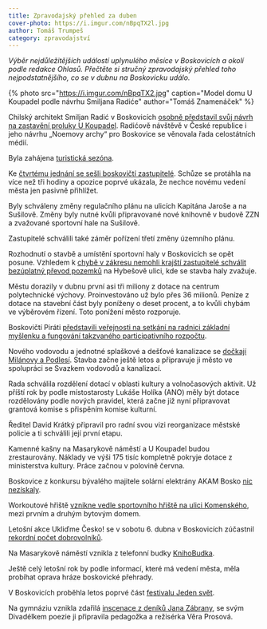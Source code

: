 ```yaml
---
title: Zpravodajský přehled za duben
cover-photo: https://i.imgur.com/nBpqTX2l.jpg
author: Tomáš Trumpeš
category: zpravodajství
---
```


*Výběr nejdůležitějších událostí uplynulého měsíce v Boskovicích a okolí podle redakce Ohlasů. Přečtěte si stručný zpravodajský přehled toho nejpodstatnějšího, co se v dubnu na Boskovicku událo.*

{% photo src="https://i.imgur.com/nBpqTX2.jpg" caption="Model domu U Koupadel podle návrhu Smiljana Radiće" author="Tomáš Znamenáček" %}

Chilský architekt Smiljan Radić v Boskovicích [osobně představil svůj návrh na zastavění proluky U Koupadel](https://ohlasy.info/clanky/2019/04/radicova-koupadla.html). Radićově návštěvě v České republice i jeho návrhu „Noemovy archy“ pro Boskovice se věnovala řada celostátních médií.

Byla zahájena [turistická sezóna](https://boskovice.cz/turisticka-sezona-v-boskovicich-byla-zahajena/d-35986).

Ke [čtvrtému jednání se sešli boskovičtí zastupitelé](https://ohlasy.info/clanky/2019/04/zastupitelstvo.html). Schůze se protáhla na více než tři hodiny a opozice poprvé ukázala, že nechce novému vedení města jen pasivně přihlížet.

Byly schváleny změny regulačního plánu na ulicích Kapitána Jaroše a na Sušilově. Změny byly nutné kvůli připravované nové knihovně v budově ZZN a zvažované sportovní hale na Sušilově.

Zastupitelé schválili také záměr pořízení třetí změny územního plánu.

Rozhodnutí o stavbě a umístění sportovní haly v Boskovicích se opět posune. Vzhledem k [chybě v zákresu nemohli krajští zastupitelé schválit bezúplatný převod pozemků](https://ohlasy.info/clanky/2019/04/hala-odklad.html) na Hybešově ulici, kde se stavba haly zvažuje. 

Městu dorazily v dubnu první asi tři miliony z dotace na centrum polytechnické výchovy. Proinvestováno už bylo přes 36 milionů. Peníze z dotace na stavební část byly poníženy o deset procent, a to kvůli chybám ve výběrovém řízení. Toto ponížení město rozporuje.

Boskovičtí Piráti [představili veřejnosti na setkání na radnici základní myšlenku a fungování takzvaného participativního rozpočtu](https://ohlasy.info/clanky/2019/04/participativni-rozpocet.html).

Nového vodovodu a jednotné splaškové a dešťové kanalizace se [dočkají Milánovy a Podlesí](https://ohlasy.info/clanky/2019/04/z-rady.html). Stavba začne ještě letos a připravuje ji město ve spolupráci se Svazkem vodovodů a kanalizací.

Rada schválila rozdělení dotací v oblasti kultury a volnočasových aktivit. Už příští rok by podle místostarosty Lukáše Holíka (ANO) měly být dotace rozdělovány podle nových pravidel, která začne již nyní připravovat grantová komise s přispěním komise kulturní.

Ředitel David Krátký připravil pro radní svou vizi reorganizace městské policie a ti schválili její první etapu.

Kamenné kašny na Masarykově náměstí a U Koupadel budou zrestaurovány. Náklady ve výši 175 tisíc kompletně pokryje dotace z ministerstva kultury. Práce začnou v polovině června.

Boskovice z konkursu bývalého majitele solární elektrány AKAM Bosko [nic nezískaly](https://ohlasy.info/clanky/2019/04/akam-konkurs.html).

Workoutové hřiště [vznikne vedle sportovního hřiště na ulici Komenského](https://ohlasy.info/clanky/2019/04/z-rady-2.html), mezi prvním a druhým bytovým domem. 

Letošní akce Ukliďme Česko! se v sobotu 6. dubna v Boskovicích zúčastnil [rekordní počet dobrovolníků](https://boskovice.cz/letosni-uklid-byl-rekordni-dekujeme/d-36007).

Na Masarykově náměstí vznikla z telefonní budky [KnihoBudka](https://ohlasy.info/clanky/2019/04/z-rady-2.html).

Ještě celý letošní rok by podle informací, které má vedení města, měla probíhat oprava hráze boskovické přehrady.

V Boskovicích proběhla letos poprvé část [festivalu Jeden svět](https://ohlasy.info/clanky/2019/04/jeden-svet.html).

Na gymnáziu vznikla zdařilá [inscenace z deníků Jana Zábrany](https://ohlasy.info/clanky/2019/04/divadlo-zabrana.html), se svým Divadélkem poezie ji připravila pedagožka a režisérka Věra Prosová.
